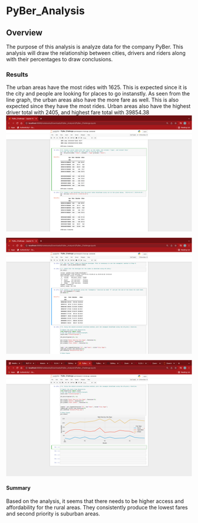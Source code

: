 # PyBer_Analysis

## Overview
The purpose of this analysis is analyze data for the company PyBer. This analysis will draw the relationship between cities, drivers and riders along with their percentages to draw conclusions. 

### Results
The urban areas have the most rides with 1625. This is expected since it is the city and people are looking for places to go instanstly. As seen from the line graph, the urban areas also have the more fare as well. This is also expected since they have the most rides. Urban areas also have the highest driver total with 2405, and highest fare total with 39854.38
![Screenshot!](https://github.com/adarisi7/PyBer_Analysis/blob/a386f150446bcbc1c5a58350b13c032a0762be99/Screen%20Shot%202022-01-23%20at%2011.00.05%20PM.png)

![Screenshot!](https://github.com/adarisi7/PyBer_Analysis/blob/a386f150446bcbc1c5a58350b13c032a0762be99/Screen%20Shot%202022-01-23%20at%2011.00.28%20PM.png)

![Screenshot!](https://github.com/adarisi7/PyBer_Analysis/blob/768cfed161617888aa8161e8883803bdfcef1827/Screen%20Shot%202022-01-23%20at%2011.23.20%20PM.png)

#### Summary
Based on the analysis, it seems that there needs to be higher access and affordability for the rural areas. They consistently produce the lowest fares and second priority is suburban areas. 
